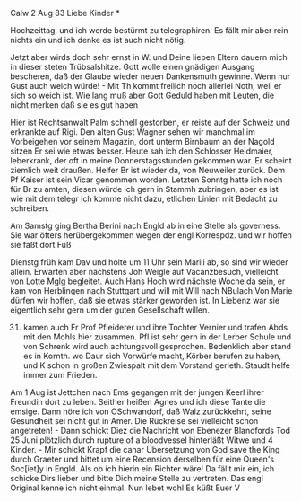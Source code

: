  Calw 2 Aug 83
Liebe Kinder <Marie>*

Hochzeittag, und ich werde bestürmt zu telegraphiren. Es fällt mir aber rein nichts ein und ich denke es ist auch nicht nötig.

Jetzt aber wirds doch sehr ernst in W. und Deine lieben Eltern dauern mich in dieser steten Trübsalshitze. Gott wolle einen gnädigen Ausgang bescheren, daß der Glaube wieder neuen Dankensmuth gewinne. Wenn nur Gust auch weich würde! - Mit Th kommt freilich noch allerlei Noth, weil er sich so weich ist. Wie lang muß aber Gott Geduld haben mit Leuten, die nicht merken daß sie es gut haben

Hier ist Rechtsanwalt Palm schnell gestorben, er reiste auf der Schweiz und erkrankte auf Rigi. Den alten Gust Wagner sehen wir manchmal im Vorbeigehen vor seinem Magazin, dort unterm Birnbaum an der Nagold sitzen Er sei wie etwas besser. Heute sah ich den Schlosser Heldmaier, leberkrank, der oft in meine Donnerstagsstunden gekommen war. Er scheint ziemlich weit draußen. Helfer Br ist wieder da, von Neuweiler zurück. Dem Pf Kaiser ist sein Vicar genommen worden. Letzten Sonntg hatte ich noch für Br zu amten, diesen würde ich gern in Stammh zubringen, aber es ist wie mit dem telegr ich komme nicht dazu, etlichen Linien mit Bedacht zu schreiben.

Am Samstg ging Bertha Berini nach Engld ab in eine Stelle als governess. Sie war öfters herübergekommen wegen der engl Korrespdz. und wir hoffen sie faßt dort Fuß

Dienstg früh kam Dav und holte um 11 Uhr sein Marili ab, so sind wir wieder allein. Erwarten aber nächstens Joh Weigle auf Vacanzbesuch, vielleicht von Lotte Mglg begleitet. Auch Hans Hoch wird nächste Woche da sein, er kam von Herblingen nach Stuttgart und will mit Will nach NBulach Von Marie dürfen wir hoffen, daß sie etwas stärker geworden ist. In Liebenz war sie eigentlich sehr gern um der guten Gesellschaft willen.

31. kamen auch Fr Prof Pfleiderer und ihre Tochter Vernier und trafen Abds mit den Mohls hier zusammen. Pfl ist sehr gern in der Lerber Schule und von Schrenk wird auch achtungsvoll gesprochen. Bedenklich aber stand es in Kornth. wo Daur sich Vorwürfe macht, Körber berufen zu haben, und K schon in großen Zwiespalt mit dem Vorstand gerieth. Staudt helfe immer zum Frieden.

Am 1 Aug ist Jettchen nach Ems gegangen mit der jungen Keerl ihrer Freundin dort zu leben. Seither heißen Agnes und ich diese Tante die emsige. Dann höre ich von OSchwandorf, daß Walz zurückkehrt, seine Gesundheit sei nicht gut in Amer. Die Rückreise sei vielleicht schon angetreten! - Dann schickt Diez die Nachricht von Ebenezer Blandfords Tod 25 Juni plötzlich durch rupture of a bloodvessel hinterläßt Witwe und 4 Kinder. - Mir schickt Krapf die canar Übersetzung von God save the King durch Graeter und bittet um eine Recension derselben für eine Queen's Soc[iet]y in Engld. Als ob ich hierin ein Richter wäre! Da fällt mir ein, ich schicke Dirs lieber und bitte Dich meine Stelle zu vertreten. Das engl Original kenne ich nicht einmal. Nun lebet wohl Es küßt
 Euer V
